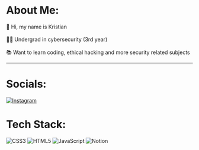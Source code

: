 # About Me:
:wave: Hi, my name is Kristian <br>
<br>:man_student: Undergrad in cybersecurity (3rd year)</br>
<br>:books: Want to learn coding, ethical hacking and more security related subjects </br> 

---

# Socials:
[![Instagram](https://img.shields.io/badge/Instagram-%23E4405F.svg?logo=Instagram&logoColor=white)](https://instagram.com/)

# Tech Stack:
![CSS3](https://img.shields.io/badge/css3-%231572B6.svg?style=for-the-badge&logo=css3&logoColor=white) 
![HTML5](https://img.shields.io/badge/html5-%23E34F26.svg?style=for-the-badge&logo=html5&logoColor=white) 
![JavaScript](https://img.shields.io/badge/javascript-%23323330.svg?style=for-the-badge&logo=javascript&logoColor=%23F7DF1E) 
![Notion](https://img.shields.io/badge/Notion-%23000000.svg?style=for-the-badge&logo=notion&logoColor=white)

<!--
Want these as well... DIY style
![Java]
![Python]
![C]
-->
